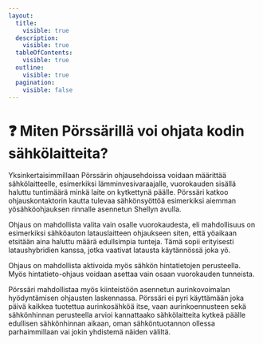 ```yaml
---
layout:
  title:
    visible: true
  description:
    visible: true
  tableOfContents:
    visible: true
  outline:
    visible: true
  pagination:
    visible: false
---
```


# ❓ Miten Pörssärillä voi ohjata kodin sähkölaitteita?

Yksinkertaisimmillaan Pörssärin ohjausehdoissa voidaan määrittää sähkölaitteelle, esimerkiksi lämminvesivaraajalle, vuorokauden sisällä haluttu tuntimäärä minkä laite on kytkettynä päälle. Pörssäri katkoo ohjauskontaktorin kautta tulevaa sähkönsyöttöä esimerkiksi aiemman yösähköohjauksen rinnalle asennetun Shellyn avulla.

Ohjaus on mahdollista valita vain osalle vuorokaudesta, eli mahdollisuus on esimerkiksi sähköauton latauslaitteen ohjaukseen siten, että yöaikaan etsitään aina haluttu määrä edullsimpia tunteja. Tämä sopii erityisesti lataushybridien kanssa, jotka vaativat latausta käytännössä joka yö. 

Ohjaus on mahdollista aktivoida myös sähkön hintatietojen perusteella. Myös hintatieto-ohjaus voidaan asettaa vain osaan vuorokauden tunneista.

Pörssäri mahdollistaa myös kiinteistöön asennetun aurinkovoimalan hyödyntämisen ohjausten laskennassa. Pörssäri ei pyri käyttämään joka päivä kaikkea tuotettua aurinkosähköä itse, vaan aurinkoennusteen sekä sähkönhinnan perusteella arvioi kannattaako sähkölaitteita kytkeä päälle edullisen sähkönhinnan aikaan, oman sähköntuotannon ollessa parhaimmillaan vai jokin yhdistemä näiden väliltä.
